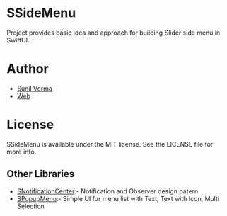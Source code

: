 # SSideMenu

Project provides basic idea and approach for building Slider side menu in SwiftUI.


# Author   

* [Sunil Verma](https://github.com/email2sunilverma)
* [Web](https://sites.google.com/view/sunil-kumar-verma/)


# License
SSideMenu is available under the MIT license. See the LICENSE file for more info.


## Other Libraries

* [SNotificationCenter](https://github.com/email2sunilverma/SNotificationCenter):- Notification and Observer design patern.
* [SPopupMenu](https://github.com/email2sunilverma/SPopupMenu):- Simple UI for menu list with Text, Text with Icon, Multi Selection
  
